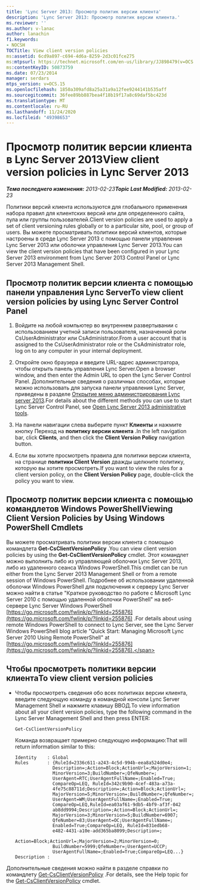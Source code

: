 ```yaml
---
title: 'Lync Server 2013: Просмотр политик версии клиента'
description: 'Lync Server 2013: Просмотр политик версии клиента.'
ms.reviewer: ''
ms.author: v-lanac
author: lanachin
f1.keywords:
- NOCSH
TOCTitle: View client version policies
ms:assetid: 6cd9a897-c694-4d6a-8259-2d3c01fce275
ms:mtpsurl: https://technet.microsoft.com/en-us/library/JJ898479(v=OCS.15)
ms:contentKeyID: 50873759
ms.date: 07/23/2014
manager: serdars
mtps_version: v=OCS.15
ms.openlocfilehash: 1850a309afd8a25a31a9a12fee9244141b535aff
ms.sourcegitcommit: 36fee89bb887bea4f18b19f17a8c69daf5bc423d
ms.translationtype: MT
ms.contentlocale: ru-RU
ms.lasthandoff: 11/24/2020
ms.locfileid: "49398653"
---
```

# <a name="view-client-version-policies-in-lync-server-2013"></a><span data-ttu-id="65958-103">Просмотр политик версии клиента в Lync Server 2013</span><span class="sxs-lookup"><span data-stu-id="65958-103">View client version policies in Lync Server 2013</span></span>

<div data-xmlns="http://www.w3.org/1999/xhtml">

<div class="topic" data-xmlns="http://www.w3.org/1999/xhtml" data-msxsl="urn:schemas-microsoft-com:xslt" data-cs="https://msdn.microsoft.com/">

<div data-asp="https://msdn2.microsoft.com/asp">



</div>

<div id="mainSection">

<div id="mainBody"><span data-ttu-id="65958-104">

<span> </span></span><span class="sxs-lookup"><span data-stu-id="65958-104">

<span> </span></span></span>

<span data-ttu-id="65958-105">_**Тема последнего изменения:** 2013-02-23_</span><span class="sxs-lookup"><span data-stu-id="65958-105">_**Topic Last Modified:** 2013-02-23_</span></span>

<span data-ttu-id="65958-106">Политики версий клиента используются для глобального применения набора правил для клиентских версий или для определенного сайта, пула или группы пользователей.</span><span class="sxs-lookup"><span data-stu-id="65958-106">Client version policies are used to apply a set of client versioning rules globally or to a particular site, pool, or group of users.</span></span> <span data-ttu-id="65958-107">Вы можете просматривать политики версий клиентов, которые настроены в среде Lync Server 2013 с помощью панели управления Lync Server 2013 или оболочки управления Lync Server 2013.</span><span class="sxs-lookup"><span data-stu-id="65958-107">You can view the client version policies that have been configured in your Lync Server 2013 environment from Lync Server 2013 Control Panel or Lync Server 2013 Management Shell.</span></span>

<div>

## <a name="to-view-client-version-policies-by-using-lync-server-control-panel"></a><span data-ttu-id="65958-108">Просмотр политик версии клиента с помощью панели управления Lync Server</span><span class="sxs-lookup"><span data-stu-id="65958-108">To view client version policies by using Lync Server Control Panel</span></span>

1.  <span data-ttu-id="65958-109">Войдите на любой компьютер во внутреннем развертывании с использованием учетной записи пользователя, назначенной роли CsUserAdministrator или CsAdministrator.</span><span class="sxs-lookup"><span data-stu-id="65958-109">From a user account that is assigned to the CsUserAdministrator role or the CsAdministrator role, log on to any computer in your internal deployment.</span></span>

2.  <span data-ttu-id="65958-110">Откройте окно браузера и введите URL-адрес администратора, чтобы открыть панель управления Lync Server.</span><span class="sxs-lookup"><span data-stu-id="65958-110">Open a browser window, and then enter the Admin URL to open the Lync Server Control Panel.</span></span> <span data-ttu-id="65958-111">Дополнительные сведения о различных способах, которые можно использовать для запуска панели управления Lync Server, приведены в разделе [Открытие меню администрирования Lync server 2013](lync-server-2013-open-lync-server-administrative-tools.md).</span><span class="sxs-lookup"><span data-stu-id="65958-111">For details about the different methods you can use to start Lync Server Control Panel, see [Open Lync Server 2013 administrative tools](lync-server-2013-open-lync-server-administrative-tools.md).</span></span>

3.  <span data-ttu-id="65958-112">На панели навигации слева выберите пункт **Клиенты** и нажмите кнопку Переход на **политику версии клиента** .</span><span class="sxs-lookup"><span data-stu-id="65958-112">In the left navigation bar, click **Clients**, and then click the **Client Version Policy** navigation button.</span></span>

4.  <span data-ttu-id="65958-113">Если вы хотите просмотреть правила для политики версии клиента, на странице **политики Client Version** дважды щелкните политику, которую вы хотите просмотреть.</span><span class="sxs-lookup"><span data-stu-id="65958-113">If you want to view the rules for a client version policy, on the **Client Version Policy** page, double-click the policy you want to view.</span></span>

</div>

<div>

## <a name="viewing-client-version-policies-by-using-windows-powershell-cmdlets"></a><span data-ttu-id="65958-114">Просмотр политик версии клиента с помощью командлетов Windows PowerShell</span><span class="sxs-lookup"><span data-stu-id="65958-114">Viewing Client Version Policies by Using Windows PowerShell Cmdlets</span></span>

<span data-ttu-id="65958-115">Вы можете просматривать политики версии клиента с помощью командлета **Get-CsClientVersionPolicy** .</span><span class="sxs-lookup"><span data-stu-id="65958-115">You can view client version policies by using the **Get-CsClientVersionPolicy** cmdlet.</span></span> <span data-ttu-id="65958-116">Этот командлет можно выполнить либо из управляющей оболочки Lync Server 2013, либо из удаленного сеанса Windows PowerShell.</span><span class="sxs-lookup"><span data-stu-id="65958-116">This cmdlet can be run either from the Lync Server 2013 Management Shell or from a remote session of Windows PowerShell.</span></span> <span data-ttu-id="65958-117">Подробнее об использовании удаленной оболочки Windows PowerShell для подключения к серверу Lync Server можно найти в статье "Краткое руководство по работе с Microsoft Lync Server 2010 с помощью удаленной оболочки PowerShell" на веб-сервере Lync Server Windows PowerShell [https://go.microsoft.com/fwlink/p/?linkId=255876](https://go.microsoft.com/fwlink/p/?linkid=255876) .</span><span class="sxs-lookup"><span data-stu-id="65958-117">For details about using remote Windows PowerShell to connect to Lync Server, see the Lync Server Windows PowerShell blog article "Quick Start: Managing Microsoft Lync Server 2010 Using Remote PowerShell" at [https://go.microsoft.com/fwlink/p/?linkId=255876](https://go.microsoft.com/fwlink/p/?linkid=255876).</span></span>

<div>

## <a name="to-view-client-version-policies"></a><span data-ttu-id="65958-118">Чтобы просмотреть политики версии клиента</span><span class="sxs-lookup"><span data-stu-id="65958-118">To view client version policies</span></span>

  - <span data-ttu-id="65958-119">Чтобы просмотреть сведения обо всех политиках версии клиента, введите следующую команду в командной консоли Lync Server Management Shell и нажмите клавишу ВВОД.</span><span class="sxs-lookup"><span data-stu-id="65958-119">To view information about all your client version policies, type the following command in the Lync Server Management Shell and then press ENTER:</span></span>
    
        Get-CsClientVersionPolicy
    
    <span data-ttu-id="65958-120">Команда возвращает примерно следующую информацию:</span><span class="sxs-lookup"><span data-stu-id="65958-120">That will return information similar to this:</span></span>
    
        Identity    : Global
        Rules       : {RuleId=2336c611-a243-4c5d-994b-eea8a524d0e4;
                      Description=;Action=Block;ActionUrl=;MajorVersion=1;
                      MinorVersion=3;BuildNumber=;QfeNumber=;
                      UserAgent=RTC;UserAgentFullName=;Enabled=True;
                      CompareOp=LEQ, RuleId=342c9b90-4cef-483a-a73a-
                      4fe75c88711d;Description=;Action=Block;ActionUrl=;
                      MajorVersion=5;MinorVersion=;BuildNumber=;QfeNumber=;
                      UserAgent=WM;UserAgentFullName=;Enabled=True;
                      CompareOp=LEQ,RuleId=ea03af61-9db5-4bf9-af3f-042
                      ab8dd9994;Description=;Action=Block;ActionUrl=;
                      MajorVersion=3;MinorVersion=5;BuildNumber=6907;
                      QfeNumber=83;UserAgent=OC;UserAgentFullName=;
                      Enabled=True;CompareOp=LEQ, RuleId=831edb68-
                      e482-4431-a10e-add365ba8099;Description=;
                      Action=Block;ActionUrl=;MajorVersion=2;MinorVersion=0;
                      BuildNumber=5999;QfeNumber=;UserAgent=UCCP;
                      UserAgentFullName=;Enabled=True;CompareOp=LEQ...}
        Description :

</div>

<span data-ttu-id="65958-121">Дополнительные сведения можно найти в разделе справки по командлету [Get-CsClientVersionPolicy](https://docs.microsoft.com/powershell/module/skype/Get-CsClientVersionPolicy) .</span><span class="sxs-lookup"><span data-stu-id="65958-121">For details, see the Help topic for the [Get-CsClientVersionPolicy](https://docs.microsoft.com/powershell/module/skype/Get-CsClientVersionPolicy) cmdlet.</span></span>

<span data-ttu-id="65958-122"></div>

</div>

<span> </span>

</div>

</div>

</span><span class="sxs-lookup"><span data-stu-id="65958-122"></div>

</div>

<span> </span>

</div>

</div>

</span></span></div>

